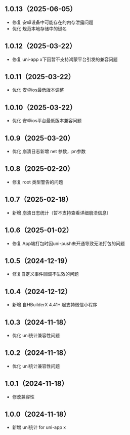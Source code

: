 ## 1.0.13（2025-06-05）
- 修复 安卓设备中可能存在的内存泄露问题
- 优化 规范本地存储中的键名
## 1.0.12（2025-03-22）
- 修复 uni-app x下因暂不支持鸿蒙平台引发的兼容问题
## 1.0.11（2025-03-22）
- 优化 安卓ios最低版本调整
## 1.0.10（2025-03-22）
- 优化 安卓ios平台最低版本兼容问题
## 1.0.9（2025-03-20）
- 优化 崩溃日志新增 net 参数，pn参数
## 1.0.8（2025-02-20）
- 修复 root 类型警告的问题
## 1.0.7（2025-02-18）
- 新增 崩溃日志统计（暂不支持查看详细崩溃信息）
## 1.0.6（2025-01-02）
- 修复 App端打包时因uni-push未开通导致无法打包的问题
## 1.0.5（2024-12-19）
- 修复自定义事件回调不生效的问题
## 1.0.4（2024-12-12）
- 新增 自HBuilderX 4.41+ 起支持微信小程序
## 1.0.3（2024-11-18）
- 优化 uni统计兼容性问题
## 1.0.2（2024-11-18）
- 优化 uni统计兼容性问题
## 1.0.1（2024-11-18）
- 修改兼容性
## 1.0.0（2024-11-18）
- 新增 uni统计 for uni-app x
